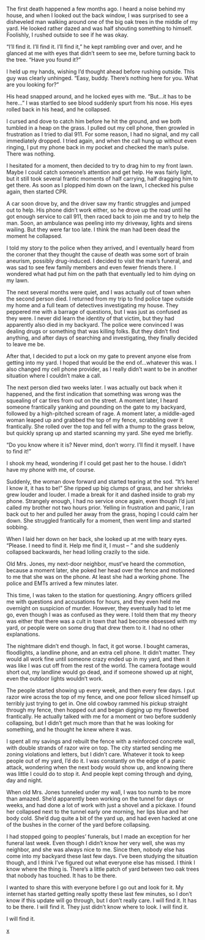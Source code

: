 The first death happened a few months ago. I heard a noise behind my house, and when I looked out the back window, I was surprised to see a disheveled man walking around one of the big oak trees in the middle of my yard. He looked rather dazed and was half shouting something to himself. Foolishly, I rushed outside to see if he was okay.

“I’ll find it. I’ll find it. I’ll find it,” he kept rambling over and over, and he glanced at me with eyes that didn’t seem to see me, before turning back to the tree. “Have you found it?”

I held up my hands, wishing I’d thought ahead before rushing outside. This guy was clearly unhinged. “Easy, buddy. There’s nothing here for you. What are you looking for?”

His head snapped around, and he locked eyes with me. “But…it has to be here…” I was startled to see blood suddenly spurt from his nose. His eyes rolled back in his head, and he collapsed.

I cursed and dove to catch him before he hit the ground, and we both tumbled in a heap on the grass. I pulled out my cell phone, then growled in frustration as I tried to dial 911. For some reason, I had no signal, and my call immediately dropped. I tried again, and when the call hung up without even ringing, I put my phone back in my pocket and checked the man’s pulse. There was nothing.

I hesitated for a moment, then decided to try to drag him to my front lawn. Maybe I could catch someone’s attention and get help. He was fairly light, but it still took several frantic moments of half carrying, half dragging him to get there. As soon as I plopped him down on the lawn, I checked his pulse again, then started CPR.

A car soon drove by, and the driver saw my frantic struggles and jumped out to help. His phone didn’t work either, so he drove up the road until he got enough service to call 911, then raced back to join me and try to help the man. Soon, an ambulance was peeling into my driveway, lights and sirens wailing. But they were far too late. I think the man had been dead the moment he collapsed.

I told my story to the police when they arrived, and I eventually heard from the coroner that they thought the cause of death was some sort of brain aneurism, possibly drug-induced. I decided to visit the man’s funeral, and was sad to see few family members and even fewer friends there. I wondered what had put him on the path that eventually led to him dying on my lawn.

The next several months were quiet, and I was actually out of town when the second person died. I returned from my trip to find police tape outside my home and a full team of detectives investigating my house. They peppered me with a barrage of questions, but I was just as confused as they were. I never did learn the identity of that victim, but they had apparently also died in my backyard. The police were convinced I was dealing drugs or something that was killing folks. But they didn’t find anything, and after days of searching and investigating, they finally decided to leave me be.

After that, I decided to put a lock on my gate to prevent anyone else from getting into my yard. I hoped that would be the end of…whatever this was. I also changed my cell phone provider, as I really didn’t want to be in another situation where I couldn’t make a call.

The next person died two weeks later. I was actually out back when it happened, and the first indication that something was wrong was the squealing of car tires from out on the street. A moment later, I heard someone frantically yanking and pounding on the gate to my backyard, followed by a high-pitched scream of rage. A moment later, a middle-aged woman leaped up and grabbed the top of my fence, scrabbling over it frantically. She rolled over the top and fell with a thump to the grass below, but quickly sprang up and started scanning my yard. She eyed me briefly.

“Do you know where it is? Never mind, don’t worry. I’ll find it myself. I have to find it!”

I shook my head, wondering if I could get past her to the house. I didn’t have my phone with me, of course.

Suddenly, the woman dove forward and started tearing at the sod. “It’s here! I know it, it has to be!” She ripped up big clumps of grass, and her shrieks grew louder and louder. I made a break for it and dashed inside to grab my phone. Strangely enough, I had no service once again, even though I’d just called my brother not two hours prior. Yelling in frustration and panic, I ran back out to her and pulled her away from the grass, hoping I could calm her down. She struggled frantically for a moment, then went limp and started sobbing.

When I laid her down on her back, she looked up at me with teary eyes. “Please. I need to find it. Help me find it, I must – ” and she suddenly collapsed backwards, her head lolling crazily to the side.

Old Mrs. Jones, my next-door neighbor, must’ve heard the commotion, because a moment later, she poked her head over the fence and motioned to me that she was on the phone. At least she had a working phone. The police and EMTs arrived a few minutes later.

This time, I was taken to the station for questioning. Angry officers grilled me with questions and accusations for hours, and they even held me overnight on suspicion of murder. However, they eventually had to let me go, even though I was as confused as they were. I told them that my theory was either that there was a cult in town that had become obsessed with my yard, or people were on some drug that drew them to it. I had no other explanations.

The nightmare didn’t end though. In fact, it got worse. I bought cameras, floodlights, a landline phone, and an extra cell phone. It didn’t matter. They would all work fine until someone crazy ended up in my yard, and then it was like I was cut off from the rest of the world. The camera footage would short out, my landline would go dead, and if someone showed up at night, even the outdoor lights wouldn’t work.

The people started showing up every week, and then every few days. I put razor wire across the top of my fence, and one poor fellow sliced himself up terribly just trying to get in. One old cowboy rammed his pickup straight through my fence, then hopped out and began digging up my flowerbed frantically. He actually talked with me for a moment or two before suddenly collapsing, but I didn’t get much more than that he was looking for something, and he thought he knew where it was.

I spent all my savings and rebuilt the fence with a reinforced concrete wall, with double strands of razor wire on top. The city started sending me zoning violations and letters, but I didn’t care. Whatever it took to keep people out of my yard, I’d do it. I was constantly on the edge of a panic attack, wondering when the next body would show up, and knowing there was little I could do to stop it. And people kept coming through and dying, day and night.

When old Mrs. Jones tunneled under my wall, I was too numb to be more than amazed. She’d apparently been working on the tunnel for days or weeks, and had done a lot of work with just a shovel and a pickaxe. I found her collapsed next to the tunnel early one morning, her lips blue and her body cold. She’d dug quite a bit of the yard up, and had even hacked at one of the bushes in the corner of the yard before collapsing.

I had stopped going to peoples’ funerals, but I made an exception for her funeral last week. Even though I didn’t know her very well, she was my neighbor, and she was always nice to me. Since then, nobody else has come into my backyard these last few days. I’ve been studying the situation though, and I think I’ve figured out what everyone else has missed. I think I know where the thing is. There’s a little patch of yard between two oak trees that nobody has touched. It has to be there.

I wanted to share this with everyone before I go out and look for it. My internet has started getting really spotty these last few minutes, so I don’t know if this update will go through, but I don’t really care. I will find it. It has to be there. I will find it. They just didn’t know where to look. I will find it.

I will find it.

[x](https://ryanbushwriting.com/home/)